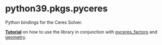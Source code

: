 # python39.pkgs.pyceres

Python bindings for the Ceres Solver.

**[Tutorial](https://notes.andrewtorgesen.com/doku.php?id=public:ceres)** on how to use the library in conjunction with [pyceres_factors](./pyceres_factors.md) and [geometry](./geometry.md).

